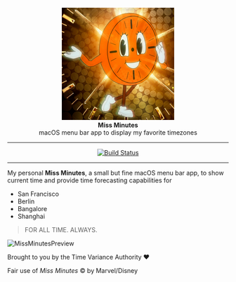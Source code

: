 <p align="center">
  <img src="./MissMinutes/Assets.xcassets/AppIcon.appiconset/256.png" alt="Logo" />
  </br>
  <span><b>Miss Minutes</b></span>
  </br>
  <span>macOS menu bar app to display my favorite timezones</span>
</p>

***

<div align="center">
    <a href="https://github.com/MarcoEidinger/MissMinutes/actions?query=workflow%3A%22ci%22">
        <img src="https://github.com/MarcoEidinger/MissMinutes/actions/workflows/ci.yml/badge.svg"
             alt="Build Status">
    </a>
</div>

***

My personal **Miss Minutes**, a small but fine macOS menu bar app, to show current time and provide time forecasting capabilities for
- San Francisco
- Berlin
- Bangalore
- Shanghai

> FOR ALL TIME. ALWAYS.

<img width="780" alt="MissMinutesPreview" src="https://user-images.githubusercontent.com/4176826/129386313-528f0eaf-8a02-4261-916b-18c237450ba4.png">

Brought to you by the Time Variance Authority ❤️

Fair use of *Miss Minutes* ©️ by Marvel/Disney 